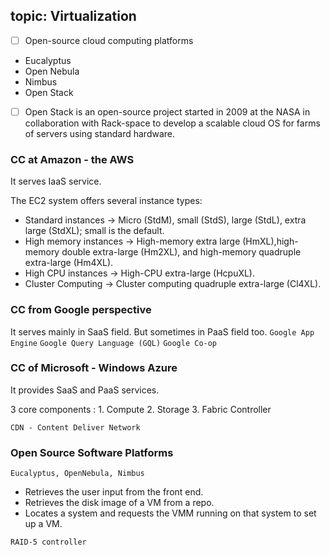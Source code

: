 ## topic: Virtualization

- [ ] Open-source cloud computing platforms 
 - Eucalyptus
 - Open Nebula
 - Nimbus
 - Open Stack

- [ ] Open Stack is an open-source project started in 2009 at the NASA in collaboration with Rack-space to develop a scalable cloud OS for farms of servers using standard hardware.
### CC at Amazon - the AWS

It serves IaaS service.

The EC2 system offers several instance types:
- Standard instances -> Micro (StdM), small (StdS), large (StdL), extra large (StdXL); small is the default.
- High memory instances -> High-memory extra large (HmXL),high-memory double extra-large (Hm2XL), and high-memory quadruple extra-large (Hm4XL).
- High CPU instances -> High-CPU extra-large (HcpuXL).
- Cluster Computing -> Cluster computing quadruple extra-large (Cl4XL).

### CC from Google perspective

It serves mainly in SaaS field. But sometimes in PaaS field too.
`Google App Engine`
`Google Query Language (GQL)`
`Google Co-op`

### CC of Microsoft - Windows Azure

It provides SaaS and PaaS services.

3 core components : 1. Compute
                    2. Storage
                    3. Fabric Controller

`CDN - Content Deliver Network`

### Open Source Software Platforms


`Eucalyptus, OpenNebula, Nimbus`

- Retrieves the user input from the front end.
- Retrieves the disk image of a VM from a repo.
- Locates a system and requests the VMM running on that system to set up a VM.

`RAID-5 controller`




